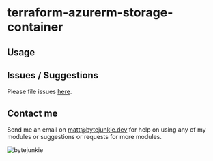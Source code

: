 # terraform-azurerm-storage-container

## Usage

## Issues / Suggestions

Please file issues [here](https://github.com/bytejunkie/terraform-azurerm-storage-container/issues).

## Contact me

Send me an email on matt@bytejunkie.dev for help on using any of my modules or suggestions or requests for more modules.

![bytejunkie](https://www.bytejunkie.dev/bytejunkie.png "Bytejunkie logo")